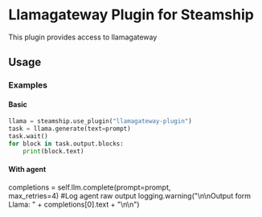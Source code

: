 # Llamagateway Plugin for Steamship

This plugin provides access to llamagateway

## Usage


### Examples

#### Basic

```python
llama = steamship.use_plugin("llamagateway-plugin")
task = llama.generate(text=prompt)
task.wait()
for block in task.output.blocks:
    print(block.text)
```

#### With agent

completions = self.llm.complete(prompt=prompt,                               
                                max_retries=4)
#Log agent raw output
logging.warning("\n\nOutput form Llama: " + completions[0].text + "\n\n")
```



